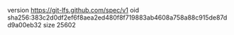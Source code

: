 version https://git-lfs.github.com/spec/v1
oid sha256:383c2d0df2ef6f8aea2ed480f8f719883ab4608a758a88c915de87dd9a00eb32
size 25602
